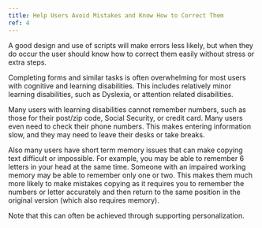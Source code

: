 ```yaml
---
title: Help Users Avoid Mistakes and Know How to Correct Them 
ref: 4
---
```


 A good design and use of scripts will make errors less likely, but when they do occur the user should know how to correct them easily without stress or extra steps.

Completing forms and similar tasks is often overwhelming for most users with cognitive and learning disabilities. This includes relatively minor learning disabilities, such as Dyslexia, or attention related disabilities.

Many users with learning disabilities cannot remember numbers, such as those for their post/zip code, Social Security, or credit card. Many users even need to check their phone numbers. This makes entering information slow, and they may need to leave their desks or take breaks.

Also many users have short term memory issues that can make copying text difficult or impossible. For example, you may be able to remember 6 letters in your head at the same time. Someone with an impaired working memory may be able to remember only one or two. This makes them much more likely to make mistakes copying as it requires you to remember the numbers or letter accurately and then return to the same position in the original version (which also requires memory).

Note that this can often be achieved through supporting personalization.